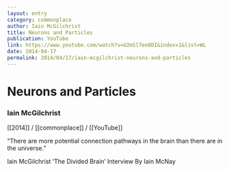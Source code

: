 ```yaml
---
layout: entry
category: commonplace
author: Iain McGilchrist
title: Neurons and Particles
publication: YouTube
link: https://www.youtube.com/watch?v=U2mSl7ee8DI&index=1&list=WL
date: 2014-04-17
permalink: 2014/04/17/iain-mcgilchrist-neurons-and-particles
---
```


# Neurons and Particles

### Iain McGilchrist

[[2014]] / [[commonplace]] / [[YouTube]]

“There are more potential connection pathways in the brain than there are in the universe.”

Iain McGilchrist ‘The Divided Brain’ Interview By Iain McNay
